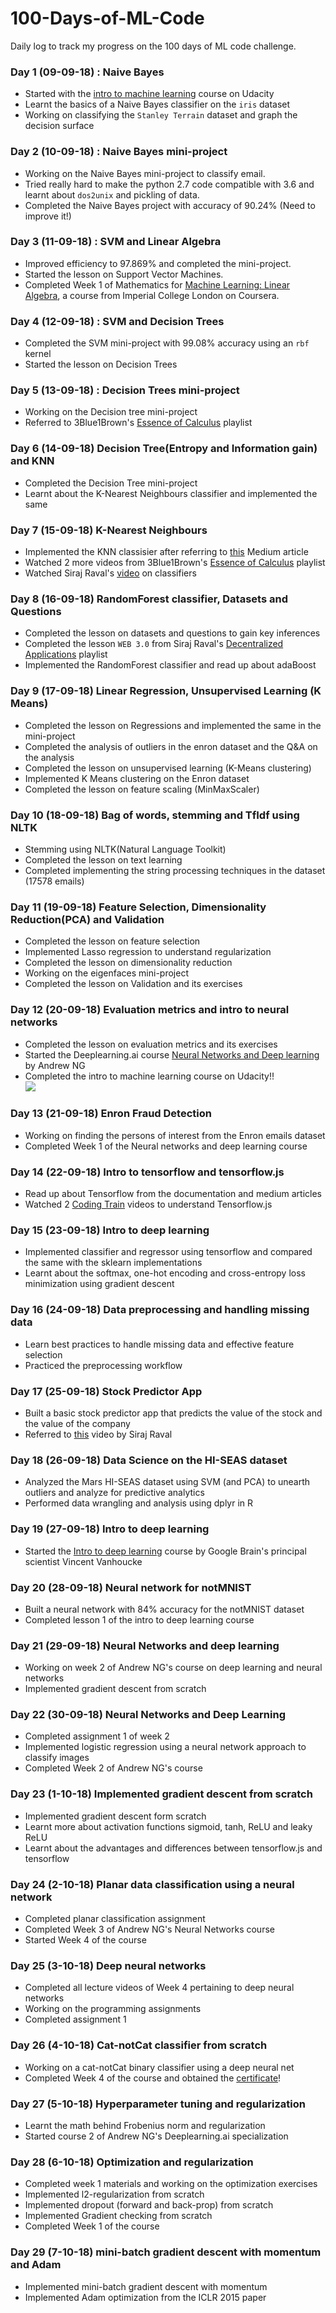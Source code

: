 # 100-Days-of-ML-Code
Daily log to track my progress on the 100 days of ML code challenge.

### Day 1 (09-09-18) : Naive Bayes
- Started with the [intro to machine learning](https://in.udacity.com/course/intro-to-machine-learning--ud120-india)  course on Udacity 
- Learnt the basics of a Naive Bayes classifier on the `iris` dataset
- Working on classifying the `Stanley Terrain` dataset and graph the decision surface

### Day 2 (10-09-18) : Naive Bayes mini-project
- Working on the Naive Bayes mini-project to classify email.
- Tried really hard to make the python 2.7 code compatible with 3.6 and learnt about `dos2unix` and pickling of data. 
- Completed the Naive Bayes project with accuracy of 90.24% (Need to improve it!)

### Day 3 (11-09-18) : SVM and Linear Algebra
- Improved efficiency to 97.869% and completed the mini-project.
- Started the lesson on Support Vector Machines.
- Completed Week 1 of Mathematics for [Machine Learning: Linear Algebra](https://www.coursera.org/learn/linear-algebra-machine-learning), a course from Imperial College London on Coursera.

### Day 4 (12-09-18) : SVM and Decision Trees
- Completed the SVM mini-project with 99.08% accuracy using an `rbf` kernel 
- Started the lesson on Decision Trees

### Day 5 (13-09-18) : Decision Trees mini-project
- Working on the Decision tree mini-project
- Referred to 3Blue1Brown's [Essence of Calculus](https://www.youtube.com/channel/UCYO_jab_esuFRV4b17AJtAw) playlist

### Day 6 (14-09-18) Decision Tree(Entropy and Information gain) and KNN 
- Completed the Decision Tree mini-project
- Learnt about the K-Nearest Neighbours classifier and implemented the same

### Day 7 (15-09-18) K-Nearest Neighbours
- Implemented the KNN classisier after referring to [this](https://towardsdatascience.com/implementing-k-nearest-neighbors-with-scikit-learn-9e4858e231ea) Medium article
- Watched 2 more videos from 3Blue1Brown's [Essence of Calculus](https://www.youtube.com/channel/UCYO_jab_esuFRV4b17AJtAw) playlist
- Watched Siraj Raval's [video](https://www.youtube.com/watch?v=T5pRlIbr6gg&index=1&list=PL2-dafEMk2A6QKz1mrk1uIGfHkC1zZ6UU) on classifiers

### Day 8 (16-09-18) RandomForest classifier, Datasets and Questions
- Completed the lesson on datasets and questions to gain key inferences 
- Completed the lesson `WEB 3.0` from Siraj Raval's [Decentralized Applications](https://www.youtube.com/watch?v=aPVmd7SyKfQ) playlist
- Implemented the RandomForest classifier and read up about adaBoost

### Day 9 (17-09-18) Linear Regression, Unsupervised Learning (K Means)
- Completed the lesson on Regressions and implemented the same in the mini-project
- Completed the analysis of outliers in the enron dataset and the Q&A on the analysis
- Completed the lesson on unsupervised learning (K-Means clustering) 
- Implemented K Means clustering on the Enron dataset
- Completed the lesson on feature scaling (MinMaxScaler)

### Day 10 (18-09-18) Bag of words, stemming and TfIdf using NLTK
- Stemming using NLTK(Natural Language Toolkit)
- Completed the lesson on text learning
- Completed implementing the string processing techniques in the dataset (17578 emails)

### Day 11 (19-09-18) Feature Selection, Dimensionality Reduction(PCA) and Validation
- Completed the lesson on feature selection
- Implemented Lasso regression to understand regularization
- Completed the lesson on dimensionality reduction
- Working on the eigenfaces mini-project
- Completed the lesson on Validation and its exercises

### Day 12 (20-09-18) Evaluation metrics and intro to neural networks
- Completed the lesson on evaluation metrics and its exercises
- Started the Deeplearning.ai course [Neural Networks and Deep learning](https://www.coursera.org/learn/neural-networks-deep-learning) by Andrew NG
- Completed the intro to machine learning course on Udacity!!  
![](tools/Summary.png)

### Day 13 (21-09-18) Enron Fraud Detection  
- Working on finding the persons of interest from the Enron emails dataset
- Completed Week 1 of the Neural networks and deep learning course

### Day 14 (22-09-18) Intro to tensorflow and tensorflow.js
- Read up about Tensorflow from the documentation and medium articles
- Watched 2 [Coding Train](https://www.youtube.com/playlist?list=PLRqwX-V7Uu6YIeVA3dNxbR9PYj4wV31oQ) videos to understand Tensorflow.js

### Day 15 (23-09-18) Intro to deep learning
- Implemented classifier and regressor using tensorflow and compared the same with the sklearn implementations
- Learnt about the softmax, one-hot encoding and cross-entropy loss minimization using gradient descent

### Day 16 (24-09-18) Data preprocessing and handling missing data
- Learn best practices to handle missing data and effective feature selection
- Practiced the preprocessing workflow

### Day 17 (25-09-18) Stock Predictor App
- Built a basic stock predictor app that predicts the value of the stock and the value of the company
- Referred to [this](https://www.youtube.com/watch?v=SSu00IRRraY) video by Siraj Raval

### Day 18 (26-09-18) Data Science on the HI-SEAS dataset
- Analyzed the Mars HI-SEAS dataset using SVM (and PCA) to unearth outliers and analyze for predictive analytics
- Performed data wrangling and analysis using dplyr in R

### Day 19 (27-09-18) Intro to deep learning
- Started the [Intro to deep learning](https://classroom.udacity.com/courses/ud730) course by Google Brain's principal scientist Vincent Vanhoucke

### Day 20 (28-09-18) Neural network for notMNIST
- Built a neural network with 84% accuracy for the notMNIST dataset
- Completed lesson 1 of the intro to deep learning course

### Day 21 (29-09-18) Neural Networks and deep learning
- Working on week 2 of Andrew NG's course on deep learning and neural networks
- Implemented gradient descent from scratch

### Day 22 (30-09-18) Neural Networks and Deep Learning
- Completed assignment 1 of week 2 
- Implemented logistic regression using a neural network approach to classify images
- Completed Week 2 of Andrew NG's course

### Day 23 (1-10-18) Implemented gradient descent from scratch
- Implemented gradient descent form scratch
- Learnt more about activation functions sigmoid, tanh, ReLU and leaky ReLU
- Learnt about the advantages and differences between tensorflow.js and tensorflow

### Day 24 (2-10-18) Planar data classification using a neural network
- Completed planar classification assignment
- Completed Week 3 of Andrew NG's Neural Networks course
- Started Week 4 of the course

### Day 25 (3-10-18) Deep neural networks
- Completed all lecture videos of Week 4 pertaining to deep neural networks
- Working on the programming assignments
- Completed assignment 1

### Day 26 (4-10-18) Cat-notCat classifier from scratch
- Working on a cat-notCat binary classifier using a deep neural net
- Completed Week 4 of the course and obtained the [certificate](https://www.coursera.org/account/accomplishments/verify/G7BWGP9QRM27)!

### Day 27 (5-10-18) Hyperparameter tuning and regularization
- Learnt the math behind Frobenius norm and regularization
- Started course 2 of Andrew NG's Deeplearning.ai specialization

### Day 28 (6-10-18) Optimization and regularization
- Completed week 1 materials and working on the optimization exercises
- Implemented l2-regularization from scratch
- Implemented dropout (forward and back-prop) from scratch
- Implemented Gradient checking from scratch
- Completed Week 1 of the course

### Day 29 (7-10-18) mini-batch gradient descent with momentum and Adam
- Implemented mini-batch gradient descent with momentum
- Implemented Adam optimization from the ICLR 2015 paper